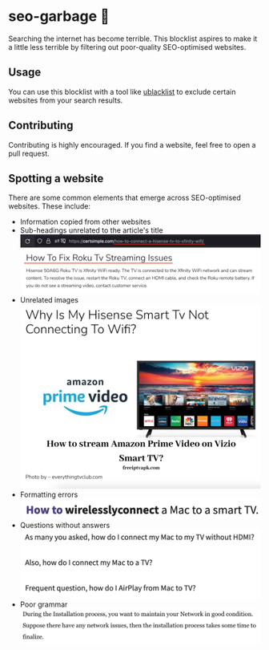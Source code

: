 # seo-garbage 🚯
Searching the internet has become terrible. This blocklist aspires to make it a little less terrible by filtering out poor-quality SEO-optimised websites. 

## Usage
You can use this blocklist with a tool like [ublacklist](https://github.com/iorate/uBlacklist) to exclude certain websites from your search results.

## Contributing
Contributing is highly encouraged. If you find a website, feel free to open a pull request.

## Spotting a website
There are some common elements that emerge across SEO-optimised websites. These include:
- Information copied from other websites
- Sub-headings unrelated to the article's title
![Subheadings](images/unrelated_subheadings.png)
- Unrelated images
![Unrelated images](images/unrelated_images.png)
- Formatting errors
![Formatting errors](images/formatting_errors.png)
- Questions without answers
![Questions without answers](images/questions_without_answers.png)
- Poor grammar
![Poor grammar](images/poor_grammar.png)
